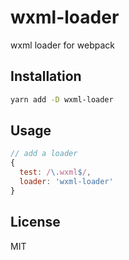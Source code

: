 # wxml-loader

wxml loader for webpack


## Installation

```bash
yarn add -D wxml-loader
```

## Usage

```js
// add a loader
{
  test: /\.wxml$/,
  loader: 'wxml-loader'
}
```


## License

MIT
